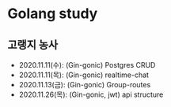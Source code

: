 # Golang study
## 고랭지 농사
- 2020.11.11(수): (Gin-gonic) Postgres CRUD
- 2020.11.11(목): (Gin-gonic) realtime-chat
- 2020.11.13(금): (Gin-gonic) Group-routes
- 2020.11.26(목): (Gin-gonic, jwt) api structure